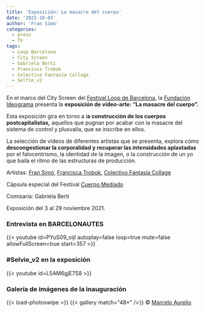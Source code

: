 ```yaml
---
title: 'Exposición: La masacre del cuerpo'
date: '2021-10-03'
author: 'Fran Simó'
categories:
  - press
  - TV
tags:
  - Loop Barcelona
  - City Screen
  - Gabriela Berti
  - Francisca Trobok
  - Colectivo Fantasía Collage
  - Selfie_v2
---
```


En el marco del City Screen
del [Festival Loop de Barcelona,](https://web.archive.org/web/20211025225315/https://loop-barcelona.com/es/feria-loop-2021-2/)
la [Fundación Ideograma](https://web.archive.org/web/20211026003857/https://fundacion.ideograma.org/) presenta la **exposición de vídeo-arte: “La masacre del cuerpo”.**

Esta exposición gira en torno a l**a construcción de los cuerpos postcapitalistas,** aquellos que pugnan por acabar con
la masacre del sistema de control y plusvalía, que se inscribe en ellos.

La selección de videos de diferentes artistas que se presenta, explora cómo **descongestionar la corporalidad y
recuperar las intensidades aplastadas** por el falocentrismo, la identidad de la imagen, o la construcción de un yo que
baila el ritmo de las estructuras de producción.

Artistas: [Fran Simó](https://fransimo.info/es/), [Francisca Trobok](https://franktrobok.com/), [Colectivo Fantasía Collage](https://www.instagram.com/fantasiacollage/)

Cápsula especial del Festival [Cuerpo Mediado](https://web.archive.org/web/20211025225315/https://filmfreeway.com/CuerpoMediado)

Comisaria: Gabriela Berti

Exposición del 3 al 29 noviembre 2021.

### Entrevista en BARCELONAUTES

{{< youtube id=PYuS09_oijI autoplay=false loop=true mute=false allowFullScreen=true  start=357 >}}

### #Selvie_v2 en la exposición

{{< youtube id=L5AM6gjE7S8 >}}

### Galería de imágenes de la inauguración 

{{< load-photoswipe >}}
{{< gallery match="48*" />}}
© [Marcelo Aurelio](https://www.marceloaurelio.com/)

